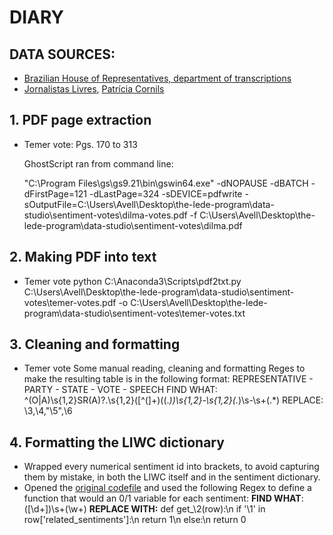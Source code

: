 # DIARY

## DATA SOURCES:
- [Brazilian House of Representatives, department of transcriptions](http://www2.camara.leg.br/atividade-legislativa/plenario/discursos/notas.html)
- [Jornalistas Livres](https://www.facebook.com/jornalistaslivres/posts/361114270679123), [Patrícia Cornils](https://docs.google.com/spreadsheets/d/1rTFC9kbPqeHWrr2JalcvehgRXdAu03BwyBTgTL6oFC8/edit#gid=177016461)

## 1. PDF page extraction
- Temer vote:
Pgs. 170 to 313

  GhostScript ran from command line:

  "C:\Program Files\gs\gs9.21\bin\gswin64.exe" -dNOPAUSE -dBATCH -dFirstPage=121 -dLastPage=324 -sDEVICE=pdfwrite -sOutputFile=C:\Users\Avell\Desktop\the-lede-program\data-studio\sentiment-votes\dilma-votes.pdf -f C:\Users\Avell\Desktop\the-lede-program\data-studio\sentiment-votes\dilma.pdf

## 2. Making PDF into text
- Temer vote
  python C:\Anaconda3\Scripts\pdf2txt.py C:\Users\Avell\Desktop\the-lede-program\data-studio\sentiment-votes\temer-votes.pdf -o C:\Users\Avell\Desktop\the-lede-program\data-studio\sentiment-votes\temer-votes.txt

## 3. Cleaning and formatting
- Temer vote
Some manual reading, cleaning and formatting
Reges to make the resulting table is in the following format:
REPRESENTATIVE - PARTY - STATE - VOTE - SPEECH
  FIND WHAT: ^(O|A)\s{1,2}SR(A)?\.\s{1,2}([^(]+)(\(.*\))\s{1,2}-\s{1,2}(.*)\s-\s+(.*)
  REPLACE: \3,\4,"\5",\6

## 4. Formatting the LIWC dictionary
- Wrapped every numerical sentiment id into brackets, to avoid capturing them by mistake, in both the LIWC itself and in the sentiment dictionary.
- Opened the [original codefile]() and used the following Regex to define a function that would an 0/1 variable for each sentiment:
  **FIND WHAT**: (\[\d+\])\s+(\w+)
  **REPLACE WITH:** def get_\2(row):\n    if '\1' in row['related_sentiments']:\n         return 1\n    else:\n        return 0
  